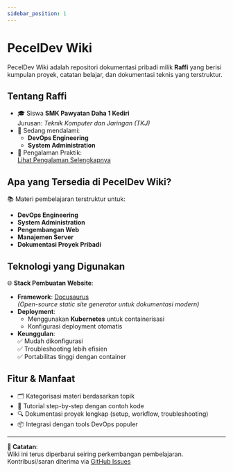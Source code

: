 ```yaml
---
sidebar_position: 1
---
```


# PecelDev Wiki

PecelDev Wiki adalah repositori dokumentasi pribadi milik **Raffi** yang berisi kumpulan proyek, catatan belajar, dan dokumentasi teknis yang terstruktur. 

## Tentang Raffi

- 🎓 Siswa **SMK Pawyatan Daha 1 Kediri**  
  Jurusan: *Teknik Komputer dan Jaringan (TKJ)*  
- 🔧 Sedang mendalami:  
  - **DevOps Engineering**  
  - **System Administration**  
- 💼 Pengalaman Praktik:  
  [Lihat Pengalaman Selengkapnya](https://contoh-link-pengalaman.com)

## Apa yang Tersedia di PecelDev Wiki?

📚 Materi pembelajaran terstruktur untuk:
- **DevOps Engineering**  
- **System Administration**  
- **Pengembangan Web**  
- **Manajemen Server**  
- **Dokumentasi Proyek Pribadi**

## Teknologi yang Digunakan

🌐 **Stack Pembuatan Website**:
- **Framework**: [Docusaurus](https://docusaurus.io/)  
  *(Open-source static site generator untuk dokumentasi modern)*
- **Deployment**:  
  - Menggunakan **Kubernetes** untuk containerisasi  
  - Konfigurasi deployment otomatis  
- **Keunggulan**:  
  ✅ Mudah dikonfigurasi  
  ✅ Troubleshooting lebih efisien  
  ✅ Portabilitas tinggi dengan container

## Fitur & Manfaat
- 🗂️ Kategorisasi materi berdasarkan topik  
- 🚀 Tutorial step-by-step dengan contoh kode  
- 🔍 Dokumentasi proyek lengkap (setup, workflow, troubleshooting)  
- 📦 Integrasi dengan tools DevOps populer

---

**📢 Catatan**:  
Wiki ini terus diperbarui seiring perkembangan pembelajaran. Kontribusi/saran diterima via [GitHub Issues](https://github.com/teknik-github/Peceldev-Wiki/issues)

